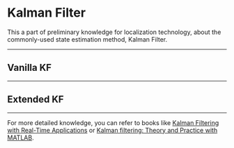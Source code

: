 # Kalman Filter

This a part of preliminary knowledge for localization technology, about the commonly-used state estimation method, Kalman Filter.

---

## Vanilla KF


---

## Extended KF

---

For more detailed knowledge, you can refer to books like [Kalman Filtering with Real-Time Applications](https://link.springer.com/content/pdf/10.1007/978-3-319-47612-4.pdf) or [Kalman filtering: Theory and Practice with MATLAB](https://ds.amu.edu.et/xmlui/bitstream/handle/123456789/635/Kalman%20Filtering%20Theory%20and%20Practice%20Using%20MATLAB%20-%20Grewal%20and%20Andrews.pdf?sequence=1&isAllowed=y).
